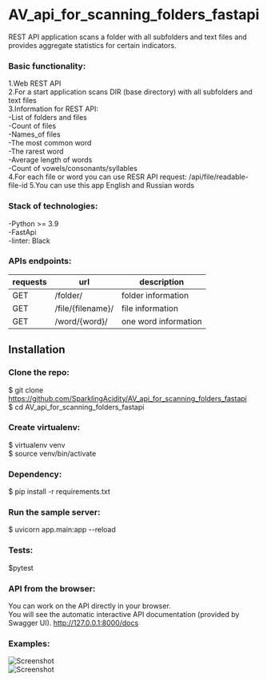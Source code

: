 # AV_api_for_scanning_folders_fastapi

REST API application scans a folder with all subfolders and text files and provides aggregate statistics for certain indicators.<br>

### Basic functionality:<br>
1.Web REST API<br>
2.For a start application scans DIR (base directory) with all subfolders and text files<br>
3.Information for REST API:<br>
  -List of folders and files<br>
	-Count of files<br>
	-Names_of files<br>
	-The most common word<br>
	-The rarest word<br>
	-Average length of words<br>
	-Count of vowels/consonants/syllables<br>
4.For each file or word you can use RESR API request: 	/api/file/readable-file-id 
5.You can use this app English and Russian words

### Stack of technologies:<br>
-Python >= 3.9<br>
-FastApi<br>
-linter: Black<br>


### APIs endpoints:<br>
| requests | url | description  |
| ------- | --- | --- |
| GET | /folder/ | folder information |
| GET | /file/{filename}/ | file information |
| GET | /word/{word}/ | one word information |


## Installation
### Clone the repo:<br>

$ git clone https://github.com/SparklingAcidity/AV_api_for_scanning_folders_fastapi <br>
$ cd AV_api_for_scanning_folders_fastapi<br>

### Create virtualenv:<br>
$ virtualenv venv<br>
$ source venv/bin/activate<br>

### Dependency:
$ pip install -r requirements.txt<br>

### Run the sample server:<br>
$ uvicorn app.main:app --reload <br>

### Tests: <br>
$pytest


### API from the browser:
You can work on the API directly in your browser.<br>
You will see the automatic interactive API documentation (provided by Swagger UI).
http://127.0.0.1:8000/docs <br>


### Examples:<br>

![Screenshot](https://github.com/SparklingAcidity/AV_api_for_scanning_folders_fastapi/blob/main/img_for_readme/1.png) <br>
![Screenshot](https://github.com/SparklingAcidity/AV_api_for_scanning_folders_fastapi/blob/main/img_for_readme/2.png)<br><br>
